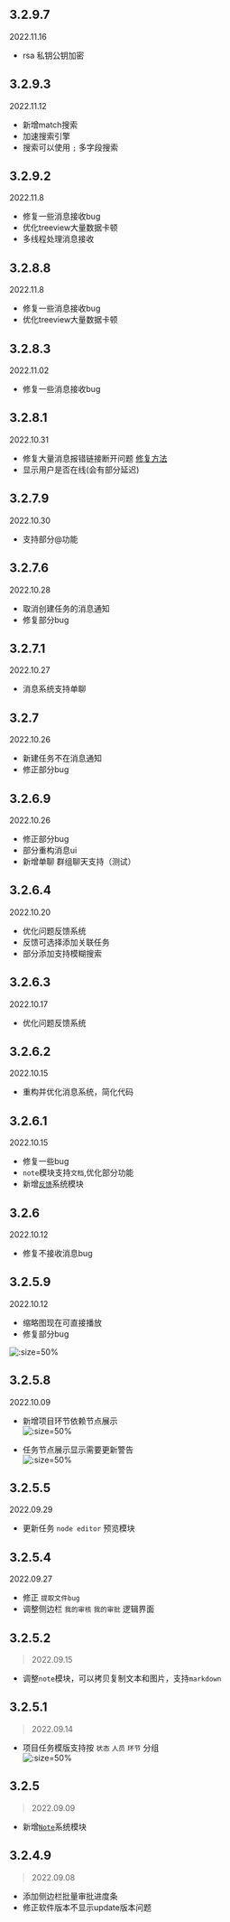 ## 3.2.9.7
2022.11.16
- rsa 私钥公钥加密  

## 3.2.9.3
2022.11.12
- 新增match搜索
- 加速搜索引擎
- 搜索可以使用 `;` 多字段搜索  

## 3.2.9.2
2022.11.8
- 修复一些消息接收bug
- 优化treeview大量数据卡顿
- 多线程处理消息接收

## 3.2.8.8
2022.11.8
- 修复一些消息接收bug
- 优化treeview大量数据卡顿

## 3.2.8.3
2022.11.02
- 修复一些消息接收bug

## 3.2.8.1
2022.10.31
- 修复大量消息报错链接断开问题 [修复方法](https://www.deploymentresearch.com/fix-for-windows-10-exhausted-pool-of-tcpip-ports/)
- 显示用户是否在线(会有部分延迟)

## 3.2.7.9
2022.10.30
- 支持部分@功能

## 3.2.7.6
2022.10.28
- 取消创建任务的消息通知
- 修复部分bug

## 3.2.7.1
2022.10.27
- 消息系统支持单聊

## 3.2.7
2022.10.26
- 新建任务不在消息通知
- 修正部分bug

## 3.2.6.9
2022.10.26
- 修正部分bug
- 部分重构消息ui
- 新增单聊 群组聊天支持（测试）

## 3.2.6.4
2022.10.20
- 优化问题反馈系统
- 反馈可选择添加关联任务
- 部分添加支持模糊搜索

## 3.2.6.3
2022.10.17
- 优化问题反馈系统

## 3.2.6.2
2022.10.15
- 重构并优化消息系统，简化代码

## 3.2.6.1
2022.10.15
- 修复一些bug
- `note`模块支持`文档`,优化部分功能
- 新增[`反馈`](desktop/module/feedback.md)系统模块

## 3.2.6
2022.10.12
- 修复不接收消息bug

## 3.2.5.9
2022.10.12
- 缩略图现在可直接播放
- 修复部分bug

![](images/update/Snipaste_2022-10-12_19-02-19.png ':size=50%')


## 3.2.5.8
2022.10.09
- 新增项目环节依赖节点展示  
![](images/update/Snipaste_2022-10-09_11-35-17.png ':size=50%')

- 任务节点展示显示需要更新警告  
![](images/update/Snipaste_2022-10-09_11-34-11.png ':size=50%')

## 3.2.5.5
2022.09.29
- 更新任务 `node editor` 预览模块


## 3.2.5.4
2022.09.27
- 修正 `提取文件bug`
- 调整侧边栏 `我的审核` `我的审批` 逻辑界面

## 3.2.5.2
> 2022.09.15
- 调整`note`模块，可以拷贝复制文本和图片，支持`markdown`

## 3.2.5.1
> 2022.09.14
- 项目任务模版支持按 `状态` `人员` `环节` 分组  
![](images/project/task/task_group_by.png ':size=50%')

## 3.2.5
> 2022.09.09
- 新增[`Note`](desktop/module/note.md)系统模块

## 3.2.4.9
> 2022.09.08
- 添加侧边栏批量审批进度条
- 修正软件版本不显示update版本问题